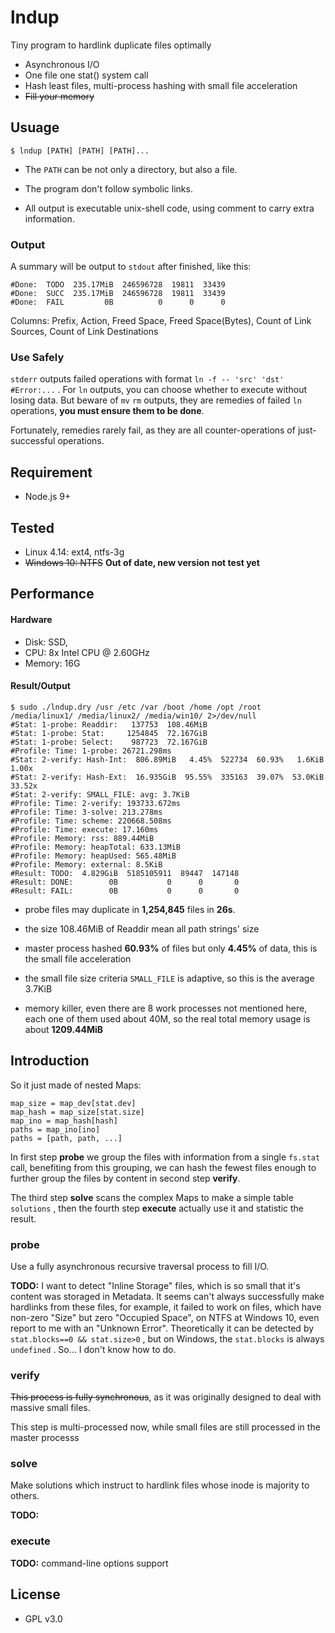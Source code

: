# lndup

Tiny program to hardlink duplicate files optimally

- Asynchronous I/O
- One file one stat() system call
- Hash least files, multi-process hashing with small file acceleration
- ~~Fill your memory~~

## Usuage

```shell
$ lndup [PATH] [PATH] [PATH]...
```

- The `PATH` can be not only a directory, but also a file.


- The program don't follow symbolic links.


- All output is executable unix-shell code, using comment to carry extra information.

### Output

A summary will be output to `stdout` after finished, like this:

```
#Done:  TODO  235.17MiB  246596728  19811  33439
#Done:  SUCC  235.17MiB  246596728  19811  33439
#Done:  FAIL         0B          0      0      0
```

Columns: Prefix, Action, Freed Space, Freed Space(Bytes), Count of Link Sources, Count of Link Destinations

### Use Safely

`stderr` outputs failed operations with format `ln -f -- 'src' 'dst' #Error:...`  . For  `ln` outputs, you can choose whether to execute without losing data. But beware of `mv` `rm` outputs, they are remedies of failed `ln` operations, **you must ensure them to be done**.

Fortunately, remedies rarely fail, as they are all counter-operations of just-successful operations.

## Requirement

- Node.js 9+

## Tested

- Linux 4.14: ext4, ntfs-3g
- ~~Windows 10: NTFS~~ **Out of date, new version not test yet**

## Performance

#### Hardware

- Disk: SSD,
- CPU: 8x Intel CPU @ 2.60GHz
- Memory: 16G

#### Result/Output

```shell
$ sudo ./lndup.dry /usr /etc /var /boot /home /opt /root /media/linux1/ /media/linux2/ /media/win10/ 2>/dev/null
#Stat: 1-probe: Readdir:   137753  108.46MiB
#Stat: 1-probe: Stat:     1254845  72.167GiB
#Stat: 1-probe: Select:    987723  72.167GiB
#Profile: Time: 1-probe: 26721.298ms
#Stat: 2-verify: Hash-Int:  806.89MiB   4.45%  522734  60.93%   1.6KiB   1.00x
#Stat: 2-verify: Hash-Ext:  16.935GiB  95.55%  335163  39.07%  53.0KiB  33.52x
#Stat: 2-verify: SMALL_FILE: avg: 3.7KiB
#Profile: Time: 2-verify: 193733.672ms
#Profile: Time: 3-solve: 213.278ms
#Profile: Time: scheme: 220668.508ms
#Profile: Time: execute: 17.160ms
#Profile: Memory: rss: 889.44MiB
#Profile: Memory: heapTotal: 633.13MiB
#Profile: Memory: heapUsed: 565.48MiB
#Profile: Memory: external: 8.5KiB
#Result: TODO:  4.829GiB  5185105911  89447  147148
#Result: DONE:        0B           0      0       0
#Result: FAIL:        0B           0      0       0
```

- probe files may duplicate in **1,254,845** files in **26s**. 
- the size 108.46MiB of Readdir mean all path strings' size
- master process hashed **60.93%** of files but only **4.45%** of data, this is the small file acceleration


- the small file size criteria `SMALL_FILE` is adaptive, so this is the average 3.7KiB
- memory killer, even there are 8 work processes not mentioned here, each one of them used about 40M, so the real total memory usage is about **1209.44MiB**

## Introduction

So it just made of nested Maps:

```
map_size = map_dev[stat.dev]
map_hash = map_size[stat.size]
map_ino = map_hash[hash]
paths = map_ino[ino] 
paths = [path, path, ...]
```

In first step **probe** we group the files with information from a single `fs.stat` call, benefiting from this grouping, we can hash the fewest files enough to further group the files by content in second step **verify**. 

The third step **solve** scans the complex Maps to make a simple table `solutions` , then the fourth step **execute** actually use it and statistic the result.

### probe

Use a fully asynchronous recursive traversal process to fill I/O.

**TODO:** I want to detect "Inline Storage" files, which is so small that it's content was storaged in Metadata. It seems can't always successfully make hardlinks from these files, for example, it failed to work on files, which have non-zero "Size" but zero "Occupied Space", on NTFS at Windows 10, even report to me with an "Unknown Error". Theoretically it can be detected by `stat.blocks==0 && stat.size>0` , but on Windows, the `stat.blocks` is always `undefined` . So... I don't know how to do.

### verify

~~This process is fully synchronous~~, as it was originally designed to deal with massive small files. 

This step is multi-processed now, while small files are still processed in the master processs

### solve

Make solutions which instruct to hardlink files whose inode is majority to others.

**TODO:** 

### execute

**TODO:** command-line options support

## License

- GPL v3.0